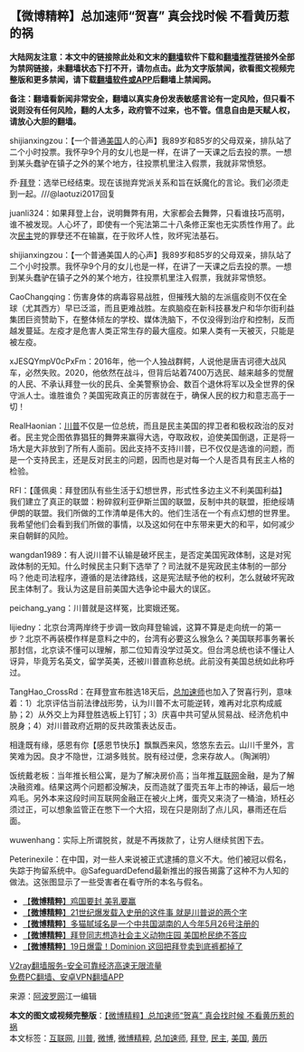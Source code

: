  <h2>【微博精粹】总加速师“贺喜” 真会找时候 不看黄历惹的祸</h2> <p class="notice"><b>大陆网友注意：本文中的链接除此处和文末的<a href="https://github.com/bannedbook/fanqiang" >翻墙</a>软件下载和<a href="https://github.com/killgcd/justmysocks/blob/master/README.md">翻墙推荐</a>链接外全部为禁网链接，未翻墙状态下打不开，请勿点击。此为文字版禁闻，欲看图文视频完整版和更多禁闻，请下载<a href="https://github.com/bannedbook/fanqiang">翻墙软件或APP</a>后翻墙上禁闻网。</p><p>备注：翻墙看新闻非常安全，翻墙以真实身份发表敏感言论有一定风险，但只看不说则没有任何风险，翻的人太多，政府管不过来，也不管。信息自由是天赋人权，请放心大胆的翻墙。</b></p>  <div class="entry"> <p id="summary">shijianxingzou：【一个普通<a href="https://www.bannedbook.org/bnews/tag/%e7%be%8e%e5%9b%bd/" class="st_tag internal_tag" rel="tag" title="标签 美国 下的日志">美国</a>人的心声】我89岁和85岁的父母双亲，排队站了二个小时投票。我怀孕9个月的女儿也是一样，在讲了一天课之后去投的票。一想到某头蠢驴在镇子之外的某个地方，往投票机里注入假票，我就非常愤怒。</p> <p id="conimg">乔·<a href="https://www.bannedbook.org/bnews/tag/%e6%8b%9c%e7%99%bb/" class="st_tag internal_tag" rel="tag" title="标签 拜登 下的日志">拜登</a>：选举已经结束。现在该抛弃党派关系和旨在妖魔化的言论。我们必须走到一起。///@laotuzi2017回复</p> <p>juanli324：如果拜登上台，说明舞弊有用，大家都会去舞弊，只看谁技巧高明，谁不被发现。人心坏了，即使有一个宪法第二十八条修正案也无实质性作用了。此次<a href="https://www.bannedbook.org/bnews/tag/%e6%b0%91%e4%b8%bb/" class="st_tag internal_tag" rel="tag" title="标签 民主 下的日志">民主</a>党的罪孽还不在输赢，在于败坏人性，败坏宪法基石。</p> <p>shijianxingzou：【一个普通美国人的心声】我89岁和85岁的父母双亲，排队站了二个小时投票。我怀孕9个月的女儿也是一样，在讲了一天课之后去投的票。一想到某头蠢驴在镇子之外的某个地方，往投票机里注入假票，我就非常愤怒。</p>  <p>CaoChangqing：伤害身体的病毒容易战胜，但摧残大脑的左派瘟疫则不仅在全球（尤其西方）早已泛滥，而且更难战胜。左疯脑疫在新科技暴发户和华尔街利益集团巨资赞助下，在整体倾左的学校、媒体洗脑下，不仅没得到治疗和控制，反而越发蔓延。左疫才是危害人类正常生存的最大瘟疫。如果人类有一天被灭，只能是被左疫。</p> <p>xJESQYmpV0cPxFm：2016年，他一个人独战群鳄，人说他是唐吉诃德大战风车，必然失败。2020，他依然在战斗，但背后站着7400万选民、越来越多的觉醒的人民、不承认拜登一伙的民兵、全美警察协会、数百个退休将军以及全世界的保守派人士。谁胜谁负？美国宪政真正的厉害就在于，确保人民的权力和意志高于一切！</p> <p>RealHaonian：<a href="https://www.bannedbook.org/bnews/tag/%e5%b7%9d%e6%99%ae/" class="st_tag internal_tag" rel="tag" title="标签 川普 下的日志">川普</a>不仅是一位总统，而且是民主美国的捍卫者和极权政治的反对者。民主党企图依靠猖狂的舞弊来赢得大选，夺取政权，迫使美国倒退，正是将一场大是大非放到了所有人面前。因此支持不支持川普，已不仅仅是选谁的问题，而是一个支持民主，还是反对民主的问题，因而也是对每一个人是否具有民主人格的检验。</p> <p>RFI：【蓬佩奥：拜登团队有些生活于幻想世界，形式性多边主义不利美国利益】我们建立了真正的联盟：粉碎叙利亚伊斯兰国的联盟，反制中共的联盟，拒绝绥靖伊朗的联盟。我们所做的工作清单是伟大的。他们生活在一个有点幻想的世界里。我希望他们会看到我们所做的事情，以及这如何在中东带来更大的和平，如何减少来自朝鲜的风险。</p>  <p>wangdan1989：有人说川普不认输是破坏民主，是否定美国宪政体制，这是对宪政体制的无知。什么时候民主只剩下选举了？司法就不是宪政民主体制的一部分吗？他走司法程序，遵循的是法律路线，这是宪法赋予他的权利，怎么就破坏宪政民主体制了。我认为这是目前美国大选争论中最大的误区。</p> <p>peichang_yang：川普就是这样冤，比窦娥还冤。</p> <p>lijiedny：北京台湾两岸终于步调一致向拜登输诚，这算不算是走向统一的第一步？北京不再装模作样是意料之中的，台湾有必要这么猴急么？美国联邦事务署长那封信，北京读不懂可以理解，那二位知青没学过英文。但台湾总统也读不懂让人讶异，毕竟芳名英文，留学英美，还被川普直称总统。此前没有美国总统如此称呼过。</p> <p>TangHao_CrossRd：在拜登宣布胜选18天后，<a href="https://www.bannedbook.org/bnews/tag/%e6%80%bb%e5%8a%a0%e9%80%9f%e5%b8%88/" class="st_tag internal_tag" rel="tag" title="标签 总加速师 下的日志">总加速师</a>也加入了贺喜行列，意味着：1）北京评估当前法律战形势，认为川普不太可能逆转，难再对北京构成威胁；2）从外交上为拜登胜选板上钉钉；3）庆喜中共可望从贸易战、经济危机中脱身；4）对川普政府近期的反共政策表达反击。</p>  <p>相逢既有缘，感恩有你【感恩节快乐】飘飘西来风，悠悠东去云。山川千里外，言笑难为因。良才不隐世，江湖多贱贫。脱有经过便，念来存故人。（陶渊明）</p> <p>饭统戴老板：当年推长租公寓，是为了解决房价高；当年推<a href="https://www.bannedbook.org/bnews/tag/%e4%ba%92%e8%81%94%e7%bd%91/" class="st_tag internal_tag" rel="tag" title="标签 互联网 下的日志">互联网</a>金融，是为了解决融资难。结果这两个问题都没解决，反而造就了蛋壳五年上市的神话，最后一地鸡毛。另外本来这段时间互联网金融正在被火上烤，蛋壳又来浇了一桶油，矫枉必须过正，可以想象监管正在憋下一个大招，现在只是刚刮了点儿风，暴雨还在后面。</p> <p>wuwenhang：实际上所谓脱贫，就是不再拨款了，让穷人继续贫困下去。</p> <p>Peterinexile：在中国，对一些人来说被正式逮捕的意义不大。他们被冠以假名，失踪于拘留系统中。@SafeguardDefend最新推出的报告揭露了这种不为人知的做法。这张图显示了一些受害者在看守所的本名与假名。</p>  <ul class='op-related-articles' title='相关阅读'> <li><a href='https://www.bannedbook.org/bnews/comments/20201125/1436744.html' target='_blank'>【<b>微博精粹</b>】鸡国要封 美乳要赢</a></li> <li><a href='https://www.bannedbook.org/bnews/comments/20201124/1436134.html' target='_blank'>【<b>微博精粹</b>】21世纪爆发载入史册的这件事 就是川普说的两个字</a></li> <li><a href='https://www.bannedbook.org/bnews/comments/20201123/1435555.html' target='_blank'>【<b>微博精粹</b>】多猫腻域名是一个中共国湖南的人今年5月26号注册的</a></li> <li><a href='https://www.bannedbook.org/bnews/comments/20201122/1435065.html' target='_blank'>【<b>微博精粹</b>】拜登同志想造社会主义动物庄园 美国枪民绝不答应</a></li> <li><a href='https://www.bannedbook.org/bnews/comments/20201120/1433989.html' target='_blank'>【<b>微博精粹</b>】19日爆雷！Dominion 这回把拜登卖到底裤都掉了</a></li> </ul> <p class="texttj"> <a href="https://www.bannedbook.org/forum23/topic22702.html" target="_blank">V2ray翻墙服务-安全可靠经济高速无限流量</a><br/> <a href="https://github.com/bannedbook/fanqiang/wiki/%E7%A6%81%E9%97%BB%E7%BD%91%E5%AE%89%E5%8D%93%E7%BF%BB%E5%A2%99%E6%96%B0%E9%97%BBAPP" target="_blank">免费PC翻墙、安卓VPN翻墙APP</a></p><p> 来源：<a href="https://www.aboluowang.com/2020/1127/1527869.html" target="_blank">阿波罗网</a>江一编辑 </p><a name='sharetosocial'></a>       <div><b>本文的图文或视频完整版</b>：<a href='https://www.bannedbook.org/bnews/comments/20201127/1437982.html'>【微博精粹】总加速师“贺喜” 真会找时候 不看黄历惹的祸</a></div>  </div><!--END ENTRY--> <div class="postfooter"> <div>本文标签：<a href="https://www.bannedbook.org/bnews/tag/%e4%ba%92%e8%81%94%e7%bd%91/" rel="tag">互联网</a>, <a href="https://www.bannedbook.org/bnews/tag/%e5%b7%9d%e6%99%ae/" rel="tag">川普</a>, <a href="https://www.bannedbook.org/bnews/tag/%e5%be%ae%e5%8d%9a/" rel="tag">微博</a>, <a href="https://www.bannedbook.org/bnews/tag/%e5%be%ae%e5%8d%9a%e7%b2%be%e7%b2%b9/" rel="tag">微博精粹</a>, <a href="https://www.bannedbook.org/bnews/tag/%e6%80%bb%e5%8a%a0%e9%80%9f%e5%b8%88/" rel="tag">总加速师</a>, <a href="https://www.bannedbook.org/bnews/tag/%e6%8b%9c%e7%99%bb/" rel="tag">拜登</a>, <a href="https://www.bannedbook.org/bnews/tag/%e6%b0%91%e4%b8%bb/" rel="tag">民主</a>, <a href="https://www.bannedbook.org/bnews/tag/%e7%be%8e%e5%9b%bd/" rel="tag">美国</a>, <a href="https://www.bannedbook.org/bnews/tag/%E9%BB%84%E5%8E%86/" rel="tag">黄历</a></div>  </div><!--END POSTFOOTER--> 